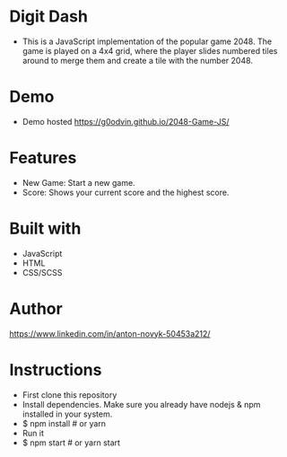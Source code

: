 # Digit Dash
- This is a JavaScript implementation of the popular game 2048. The game is played on a 4x4 grid, where the player slides numbered tiles around to merge them and create a tile with the number 2048.

# Demo
- Demo hosted https://g0odvin.github.io/2048-Game-JS/

# Features
- New Game: Start a new game.
- Score: Shows your current score and the highest score.

# Built with
- JavaScript
- HTML
- CSS/SCSS

# Author
https://www.linkedin.com/in/anton-novyk-50453a212/

# Instructions
- First clone this repository
- Install dependencies. Make sure you already have nodejs & npm installed in your system.
- $ npm install # or yarn
- Run it
- $ npm start # or yarn start
